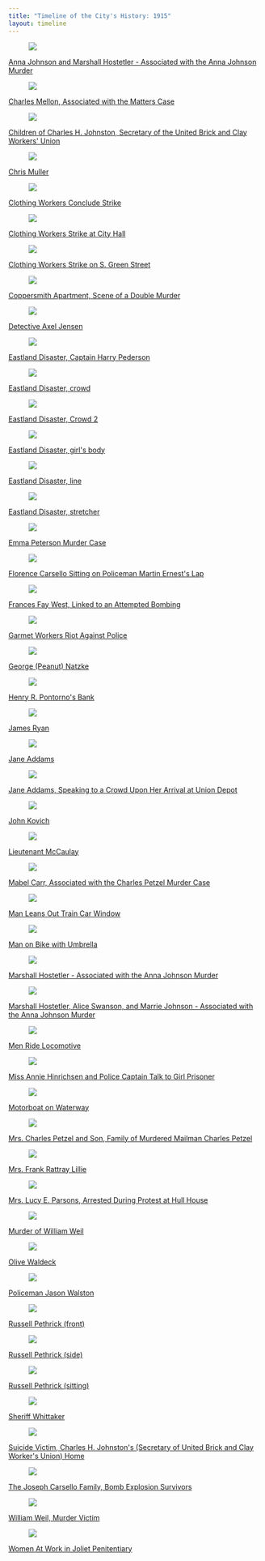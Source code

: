 ```yaml
---
title: "Timeline of the City's History: 1915"
layout: timeline
---
```


<div class="tile is-ancestor">
  <div class="tile is-parent">
    <article class="tile is-child box">
        <a href="/historical/timeline/1915/109" title="Anna Johnson and Marshall Hostetler - Associated with the Anna Johnson Murder">
            <figure class="image is-128x128">
                <img src="/img/timeline/1915/small/109.jpg">
            </figure>
            <div class="content">
                    <p>Anna Johnson and Marshall Hostetler - Associated with the Anna Johnson Murder</p>
            </div>
        </a>
    </article>
  </div>
  <div class="tile is-parent">
    <article class="tile is-child box">
        <a href="/historical/timeline/1915/100" title="Charles Mellon, Associated with the Matters Case">
            <figure class="image is-128x128">
                <img src="/img/timeline/1915/small/100.jpg">
            </figure>
            <div class="content">
                <p>Charles Mellon, Associated with the Matters Case</p>
            </div>    
        </a>
    </article>
  </div>
  <div class="tile is-parent">
    <article class="tile is-child box">
        <a href="/historical/timeline/1915/170" title="">
            <figure class="image is-128x128">
                <img src="/img/timeline/1915/small/170.jpg">
            </figure>
            <div class="content">
                <p>Children of Charles H. Johnston, Secretary of the United Brick and Clay Workers' Union</p>
            </div>  
        </a>  
    </article>
  </div>
</div>

<div class="tile is-ancestor">
  <div class="tile is-parent">
    <article class="tile is-child box">
        <a href="/historical/timeline/1915/371" title="Chris Muller">
            <figure class="image is-128x128">
                <img src="/img/timeline/1915/small/371.jpg">
            </figure>
            <div class="content">
                    <p>Chris Muller</p>
            </div>
        </a>
    </article>
  </div>
  <div class="tile is-parent">
    <article class="tile is-child box">
        <a href="/historical/timeline/1915/70" title="Clothing Workers Conclude Strike">
            <figure class="image is-128x128">
                <img src="/img/timeline/1915/small/70.jpg">
            </figure>
            <div class="content">
                <p>Clothing Workers Conclude Strike</p>
            </div>    
        </a>
    </article>
  </div>
  <div class="tile is-parent">
    <article class="tile is-child box">
        <a href="/historical/timeline/1915/65" title="Clothing Workers Strike at City Hall">
            <figure class="image is-128x128">
                <img src="/img/timeline/1915/small/65.jpg">
            </figure>
            <div class="content">
                <p>Clothing Workers Strike at City Hall</p>
            </div>    
        </a>
    </article>
  </div>
</div>

<div class="tile is-ancestor">
  <div class="tile is-parent">
    <article class="tile is-child box">
        <a href="/historical/timeline/1915/73" title="Clothing Workers Strike on S. Green Street">
            <figure class="image is-128x128">
                <img src="/img/timeline/1915/small/73.jpg">
            </figure>
            <div class="content">
                <p>Clothing Workers Strike on S. Green Street</p>
            </div>
        </a>
    </article>
  </div>
  <div class="tile is-parent">
    <article class="tile is-child box">
        <a href="/historical/timeline/1915/105" title="Clothing Workers Conclude Strike">
            <figure class="image is-128x128">
                <img src="/img/timeline/1915/small/105.jpg">
            </figure>
            <div class="content">
                <p>Coppersmith Apartment, Scene of a Double Murder</p>
            </div>    
        </a>
    </article>
  </div>
  <div class="tile is-parent">
    <article class="tile is-child box">
        <a href="/historical/timeline/1915/383" title="Detective Axel Jensen">
            <figure class="image is-128x128">
                <img src="/img/timeline/1915/small/383.jpg">
            </figure>
            <div class="content">
                <p>Detective Axel Jensen</p>
            </div>    
        </a>
    </article>
  </div>
</div>

<div class="tile is-ancestor">
  <div class="tile is-parent">
    <article class="tile is-child box">
        <a href="/historical/timeline/1915/402" title="Eastland Disaster, Captain Harry Pederson">
            <figure class="image is-128x128">
                <img src="/img/timeline/1915/small/402.jpg">
            </figure>
            <div class="content">
                <p>Eastland Disaster, Captain Harry Pederson</p>
            </div>
        </a>
    </article>
  </div>
  <div class="tile is-parent">
    <article class="tile is-child box">
        <a href="/historical/timeline/1915/105" title="Eastland Disaster, crowd">
            <figure class="image is-128x128">
                <img src="/img/timeline/1915/small/394.jpg">
            </figure>
            <div class="content">
                <p>Eastland Disaster, crowd</p>
            </div>    
        </a>
    </article>
  </div>
  <div class="tile is-parent">
    <article class="tile is-child box">
        <a href="/historical/timeline/1915/442" title="Eastland Disaster, Crowd 2">
            <figure class="image is-128x128">
                <img src="/img/timeline/1915/small/442.jpg">
            </figure>
            <div class="content">
                <p>Eastland Disaster, Crowd 2</p>
            </div>    
        </a>
    </article>
  </div>
</div>

<div class="tile is-ancestor">
  <div class="tile is-parent">
    <article class="tile is-child box">
        <a href="/historical/timeline/1915/393" title="Eastland Disaster, girl's body">
            <figure class="image is-128x128">
                <img src="/img/timeline/1915/small/393.jpg">
            </figure>
            <div class="content">
                <p>Eastland Disaster, girl's body</p>
            </div>
        </a>
    </article>
  </div>
  <div class="tile is-parent">
    <article class="tile is-child box">
        <a href="/historical/timeline/1915/396" title="Eastland Disaster, line">
            <figure class="image is-128x128">
                <img src="/img/timeline/1915/small/396.jpg">
            </figure>
            <div class="content">
                <p>Eastland Disaster, line</p>
            </div>    
        </a>
    </article>
  </div>
  <div class="tile is-parent">
    <article class="tile is-child box">
        <a href="/historical/timeline/1915/395" title="Eastland Disaster, Crowd 2">
            <figure class="image is-128x128">
                <img src="/img/timeline/1915/small/395.jpg">
            </figure>
            <div class="content">
                <p>Eastland Disaster, stretcher</p>
            </div>    
        </a>
    </article>
  </div>
</div>

<div class="tile is-ancestor">
  <div class="tile is-parent">
    <article class="tile is-child box">
        <a href="/historical/timeline/1915/445" title="Emma Peterson Murder Case">
            <figure class="image is-128x128">
                <img src="/img/timeline/1915/small/445.jpg">
            </figure>
            <div class="content">
                <p>Emma Peterson Murder Case</p>
            </div>
        </a>
    </article>
  </div>
  <div class="tile is-parent">
    <article class="tile is-child box">
        <a href="/historical/timeline/1915/160" title="Florence Carsello Sitting on Policeman Martin Ernest's Lap">
            <figure class="image is-128x128">
                <img src="/img/timeline/1915/small/160.jpg">
            </figure>
            <div class="content">
                <p>Florence Carsello Sitting on Policeman Martin Ernest's Lap</p>
            </div>    
        </a>
    </article>
  </div>
  <div class="tile is-parent">
    <article class="tile is-child box">
        <a href="/historical/timeline/1915/113" title="Eastland Disaster, Crowd 2">
            <figure class="image is-128x128">
                <img src="/img/timeline/1915/small/113.jpg">
            </figure>
            <div class="content">
                <p>Frances Fay West, Linked to an Attempted Bombing</p>
            </div>    
        </a>
    </article>
  </div>
</div>

<div class="tile is-ancestor">
  <div class="tile is-parent">
    <article class="tile is-child box">
        <a href="/historical/timeline/1915/67" title="Garmet Workers Riot Against Police">
            <figure class="image is-128x128">
                <img src="/img/timeline/1915/small/67.jpg">
            </figure>
            <div class="content">
                <p>Garmet Workers Riot Against Police</p>
            </div>
        </a>
    </article>
  </div>
  <div class="tile is-parent">
    <article class="tile is-child box">
        <a href="/historical/timeline/1915/177" title="George (Peanut) Natzke">
            <figure class="image is-128x128">
                <img src="/img/timeline/1915/small/177.jpg">
            </figure>
            <div class="content">
                <p>George (Peanut) Natzke</p>
            </div>    
        </a>
    </article>
  </div>
  <div class="tile is-parent">
    <article class="tile is-child box">
        <a href="/historical/timeline/1915/343" title="Henry R. Pontorno's Bank">
            <figure class="image is-128x128">
                <img src="/img/timeline/1915/small/343.jpg">
            </figure>
            <div class="content">
                <p>Henry R. Pontorno's Bank</p>
            </div>    
        </a>
    </article>
  </div>
</div>

<div class="tile is-ancestor">
  <div class="tile is-parent">
    <article class="tile is-child box">
        <a href="/historical/timeline/1915/390" title="James Ryan">
            <figure class="image is-128x128">
                <img src="/img/timeline/1915/small/390.jpg">
            </figure>
            <div class="content">
                <p>James Ryan</p>
            </div>
        </a>
    </article>
  </div>
  <div class="tile is-parent">
    <article class="tile is-child box">
        <a href="/historical/timeline/1915/388" title="Jane Addams">
            <figure class="image is-128x128">
                <img src="/img/timeline/1915/small/388.jpg">
            </figure>
            <div class="content">
                <p>Jane Addams</p>
            </div>    
        </a>
    </article>
  </div>
  <div class="tile is-parent">
    <article class="tile is-child box">
        <a href="/historical/timeline/1915/281" title="Jane Addams, Speaking to a Crowd Upon Her Arrival at Union Depot">
            <figure class="image is-128x128">
                <img src="/img/timeline/1915/small/281.jpg">
            </figure>
            <div class="content">
                <p>Jane Addams, Speaking to a Crowd Upon Her Arrival at Union Depot</p>
            </div>    
        </a>
    </article>
  </div>
</div>

<div class="tile is-ancestor">
  <div class="tile is-parent">
    <article class="tile is-child box">
        <a href="/historical/timeline/1915/377" title="John Kovich">
            <figure class="image is-128x128">
                <img src="/img/timeline/1915/small/377.jpg">
            </figure>
            <div class="content">
                <p>John Kovich</p>
            </div>
        </a>
    </article>
  </div>
  <div class="tile is-parent">
    <article class="tile is-child box">
        <a href="/historical/timeline/1915/407" title="Lieutenant McCaulay">
            <figure class="image is-128x128">
                <img src="/img/timeline/1915/small/407.jpg">
            </figure>
            <div class="content">
                <p>Lieutenant McCaulay</p>
            </div>    
        </a>
    </article>
  </div>
  <div class="tile is-parent">
    <article class="tile is-child box">
        <a href="/historical/timeline/1915/118" title="Mabel Carr, Associated with the Charles Petzel Murder Case">
            <figure class="image is-128x128">
                <img src="/img/timeline/1915/small/118.jpg">
            </figure>
            <div class="content">
                <p>Mabel Carr, Associated with the Charles Petzel Murder Case</p>
            </div>    
        </a>
    </article>
  </div>
</div>

<div class="tile is-ancestor">
  <div class="tile is-parent">
    <article class="tile is-child box">
        <a href="/historical/timeline/1915/84" title="Man Leans Out Train Car Window">
            <figure class="image is-128x128">
                <img src="/img/timeline/1915/small/84.jpg">
            </figure>
            <div class="content">
                <p>Man Leans Out Train Car Window</p>
            </div>
        </a>
    </article>
  </div>
  <div class="tile is-parent">
    <article class="tile is-child box">
        <a href="/historical/timeline/1915/78" title="Man on Bike with Umbrella">
            <figure class="image is-128x128">
                <img src="/img/timeline/1915/small/78.jpg">
            </figure>
            <div class="content">
                <p>Man on Bike with Umbrella</p>
            </div>    
        </a>
    </article>
  </div>
  <div class="tile is-parent">
    <article class="tile is-child box">
        <a href="/historical/timeline/1915/110" title="Marshall Hostetler - Associated with the Anna Johnson Murder">
            <figure class="image is-128x128">
                <img src="/img/timeline/1915/small/110.jpg">
            </figure>
            <div class="content">
                <p>Marshall Hostetler - Associated with the Anna Johnson Murder</p>
            </div>    
        </a>
    </article>
  </div>
</div>

<div class="tile is-ancestor">
  <div class="tile is-parent">
    <article class="tile is-child box">
        <a href="/historical/timeline/1915/108" title="Marshall Hostetler, Alice Swanson, and Marrie Johnson - Associated with the Anna Johnson Murder">
            <figure class="image is-128x128">
                <img src="/img/timeline/1915/small/108.jpg">
            </figure>
            <div class="content">
                <p>Marshall Hostetler, Alice Swanson, and Marrie Johnson - Associated with the Anna Johnson Murder</p>
            </div>
        </a>
    </article>
  </div>
  <div class="tile is-parent">
    <article class="tile is-child box">
        <a href="/historical/timeline/1915/81" title="Men Ride Locomotive">
            <figure class="image is-128x128">
                <img src="/img/timeline/1915/small/81.jpg">
            </figure>
            <div class="content">
                <p>Men Ride Locomotive</p>
            </div>    
        </a>
    </article>
  </div>
  <div class="tile is-parent">
    <article class="tile is-child box">
        <a href="/historical/timeline/1915/89" title="Miss Annie Hinrichsen and Police Captain Talk to Girl Prisoner">
            <figure class="image is-128x128">
                <img src="/img/timeline/1915/small/89.jpg">
            </figure>
            <div class="content">
                <p>Miss Annie Hinrichsen and Police Captain Talk to Girl Prisoner</p>
            </div>    
        </a>
    </article>
  </div>
</div>

<div class="tile is-ancestor">
  <div class="tile is-parent">
    <article class="tile is-child box">
        <a href="/historical/timeline/1915/82" title="Motorboat on Waterway">
            <figure class="image is-128x128">
                <img src="/img/timeline/1915/small/82.jpg">
            </figure>
            <div class="content">
                <p>Motorboat on Waterway</p>
            </div>
        </a>
    </article>
  </div>
  <div class="tile is-parent">
    <article class="tile is-child box">
        <a href="/historical/timeline/1915/123" title="Mrs. Charles Petzel and Son, Family of Murdered Mailman Charles Petzel">
            <figure class="image is-128x128">
                <img src="/img/timeline/1915/small/123.jpg">
            </figure>
            <div class="content">
                <p>Mrs. Charles Petzel and Son, Family of Murdered Mailman Charles Petzel</p>
            </div>    
        </a>
    </article>
  </div>
  <div class="tile is-parent">
    <article class="tile is-child box">
        <a href="/historical/timeline/1915/387" title="Mrs. Frank Rattray Lillie">
            <figure class="image is-128x128">
                <img src="/img/timeline/1915/small/387.jpg">
            </figure>
            <div class="content">
                <p>Mrs. Frank Rattray Lillie</p>
            </div>    
        </a>
    </article>
  </div>
</div>

<div class="tile is-ancestor">
  <div class="tile is-parent">
    <article class="tile is-child box">
        <a href="/historical/timeline/1915/280" title="Mrs. Lucy E. Parsons, Arrested During Protest at Hull House">
            <figure class="image is-128x128">
                <img src="/img/timeline/1915/small/280.jpg">
            </figure>
            <div class="content">
                <p>Mrs. Lucy E. Parsons, Arrested During Protest at Hull House</p>
            </div>
        </a>
    </article>
  </div>
  <div class="tile is-parent">
    <article class="tile is-child box">
        <a href="/historical/timeline/1915/355" title="Murder of William Weil">
            <figure class="image is-128x128">
                <img src="/img/timeline/1915/small/355.jpg">
            </figure>
            <div class="content">
                <p>Murder of William Weil</p>
            </div>    
        </a>
    </article>
  </div>
  <div class="tile is-parent">
    <article class="tile is-child box">
        <a href="/historical/timeline/1915/376" title="Olive Waldeck">
            <figure class="image is-128x128">
                <img src="/img/timeline/1915/small/376.jpg">
            </figure>
            <div class="content">
                <p>Olive Waldeck</p>
            </div>    
        </a>
    </article>
  </div>
</div>

<div class="tile is-ancestor">
  <div class="tile is-parent">
    <article class="tile is-child box">
        <a href="/historical/timeline/1915/432" title="Policeman Jason Walston">
            <figure class="image is-128x128">
                <img src="/img/timeline/1915/small/432.jpg">
            </figure>
            <div class="content">
                <p>Policeman Jason Walston</p>
            </div>
        </a>
    </article>
  </div>
  <div class="tile is-parent">
    <article class="tile is-child box">
        <a href="/historical/timeline/1915/352" title="Russell Pethrick (front)">
            <figure class="image is-128x128">
                <img src="/img/timeline/1915/small/352.jpg">
            </figure>
            <div class="content">
                <p>Russell Pethrick (front)</p>
            </div>    
        </a>
    </article>
  </div>
  <div class="tile is-parent">
    <article class="tile is-child box">
        <a href="/historical/timeline/1915/353" title="Russell Pethrick (side)">
            <figure class="image is-128x128">
                <img src="/img/timeline/1915/small/353.jpg">
            </figure>
            <div class="content">
                <p>Russell Pethrick (side)</p>
            </div>    
        </a>
    </article>
  </div>
</div>

<div class="tile is-ancestor">
  <div class="tile is-parent">
    <article class="tile is-child box">
        <a href="/historical/timeline/1915/373" title="Russell Pethrick (sitting)">
            <figure class="image is-128x128">
                <img src="/img/timeline/1915/small/373.jpg">
            </figure>
            <div class="content">
                <p>Russell Pethrick (sitting)</p>
            </div>
        </a>
    </article>
  </div>
  <div class="tile is-parent">
    <article class="tile is-child box">
        <a href="/historical/timeline/1915/404" title="Sheriff Whittaker">
            <figure class="image is-128x128">
                <img src="/img/timeline/1915/small/404.jpg">
            </figure>
            <div class="content">
                <p>Sheriff Whittaker</p>
            </div>    
        </a>
    </article>
  </div>
  <div class="tile is-parent">
    <article class="tile is-child box">
        <a href="/historical/timeline/1915/120" title="Suicide Victim, Charles H. Johnston's (Secretary of United Brick and Clay Worker's Union) Home">
            <figure class="image is-128x128">
                <img src="/img/timeline/1915/small/120.jpg">
            </figure>
            <div class="content">
                <p>Suicide Victim, Charles H. Johnston's (Secretary of United Brick and Clay Worker's Union) Home</p>
            </div>    
        </a>
    </article>
  </div>
</div>

<div class="tile is-ancestor">
  <div class="tile is-parent">
    <article class="tile is-child box">
        <a href="/historical/timeline/1915/115" title="The Joseph Carsello Family, Bomb Explosion Survivors">
            <figure class="image is-128x128">
                <img src="/img/timeline/1915/small/115.jpg">
            </figure>
            <div class="content">
                <p>The Joseph Carsello Family, Bomb Explosion Survivors</p>
            </div>
        </a>
    </article>
  </div>
  <div class="tile is-parent">
    <article class="tile is-child box">
        <a href="/historical/timeline/1915/132" title="William Weil, Murder Victim">
            <figure class="image is-128x128">
                <img src="/img/timeline/1915/large/132.jpg">
            </figure>
            <div class="content">
                <p>William Weil, Murder Victim</p>
            </div>    
        </a>
    </article>
  </div>
  <div class="tile is-parent">
    <article class="tile is-child box">
        <a href="/historical/timeline/1915/189" title="Women At Work in Joliet Penitentiary">
            <figure class="image is-128x128">
                <img src="/img/timeline/1915/small/189.jpg">
            </figure>
            <div class="content">
                <p>Women At Work in Joliet Penitentiary</p>
            </div>    
        </a>
    </article>
  </div>
</div>